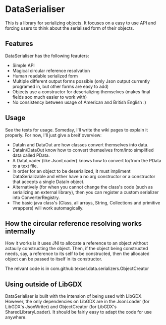 # DataSerialiser

This is a library for serializing objects. It focuses on a easy to use API and 
forcing users to think about the serialised form of their objects. 

## Features
DataSerialiser has the following feauters:
* Simple API
* Magical circular reference resolvation
* Human readable serialized form
* Multiple different output forms possible (only Json output currently programed 
  in, but other forms are easy to add)
* Objects use a constructor for deserializing themselves (makes final fields soo
  much easier to work with)
* No consistency between usage of American and British English :)

## Usage
See the tests for usage. Someday, I'll write the wiki pages to explain it properly.
For now, I'll just give a breif overview:
- DataIn and DataOut are how classes convert themselves into data.
- DataIn/DataOut know how to convert themselves from/into simplified data called PData.
- A DataLoader (like JsonLoader) knows how to convert to/from the PData to a text file.
- In order for an object to be deserialized, it must impliment DataSerializable and
  either have a no arg constructor or a constructor that accepts a single DataIn object.
- Alternatively (for when you cannot change the class's code (such as serializing an 
  external library), then you can register a custom serializer into ConverterRegistry.
- The basic java class's (Class, all arrays, String, Collections and primitive wrappers)
  will work automagically.

## How the circular reference resolving works internally
How it works is it uses JNI to allocate a reference to an object without actaully
constructing the object. Then, if the object being constructed needs, say, a 
reference to its self to be constructed, then the allocated object can be passed
to itself in its constructor.

The relvant code is in com.github.texxel.data.serializers.ObjectCreator

## Using outside of LibGDX
DataSerialiser is built with the intension of being used with LibGDX. However, the
only dependencies on LibGDX are in the JsonLoader (for LibGDX's JsonWriter) and 
ObjectCreator (for LibGDX's SharedLibraryLoader). It should be fairly easy to adapt 
the code for use anywhere.
